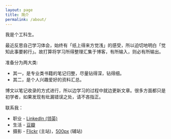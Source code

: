 ```yaml
---
layout: page
title: 简介
permalink: /about/
---
```


我是个工科生。

最近反思自己学习体会，始终有「纸上得来方觉浅」的感受，所以迫切地明白「觉知此事要躬行」。故打算将学习所得整理汇集于博客，有所输入，则必有所输出。

准备分为两大类:

+ 其一，是专业类书籍的笔记归整，尽量钻得深，钻得细。
+ 其二，是个人兴趣爱好的资料汇总。

博文以笔记收录的方式进行，所以边学习的过程中就边更新文章。很多方面都只是初学者，如果发现有纰漏错误之处，请不吝指正。

联系我：

+ 职业 - [LinkedIn (领英)](https://www.linkedin.com/in/facaiy)
+ 生活 - [豆瓣](https://www.douban.com/people/38287482/)
+ 摄影 - [Flickr](https://www.flickr.com/photos/ningchi/) (主站)，[500px](https://500px.me/facai) (辅站)
